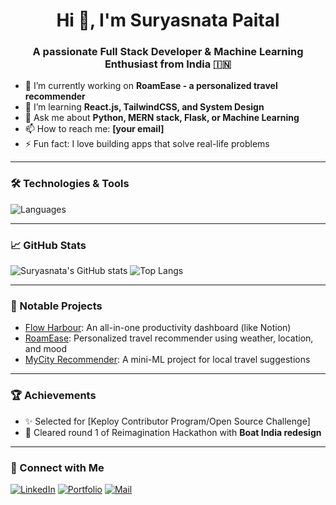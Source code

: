 <h1 align="center">Hi 👋, I'm Suryasnata Paital</h1>
<h3 align="center">A passionate Full Stack Developer & Machine Learning Enthusiast from India 🇮🇳</h3>

- 🔭 I’m currently working on **RoamEase - a personalized travel recommender**
- 🌱 I’m learning **React.js, TailwindCSS, and System Design**
- 💬 Ask me about **Python, MERN stack, Flask, or Machine Learning**
- 📫 How to reach me: **[your email]**
- ⚡ Fun fact: I love building apps that solve real-life problems

---

### 🛠️ Technologies & Tools
![Languages](https://skillicons.dev/icons?i=cpp,python,js,react,nodejs,mongodb,flask,git,github,html,css,tailwind,figma)

---

### 📈 GitHub Stats
![Suryasnata's GitHub stats](https://github-readme-stats.vercel.app/api?username=suryasnata&show_icons=true&theme=radical)
![Top Langs](https://github-readme-stats.vercel.app/api/top-langs/?username=suryasnata&layout=compact)

---

### 🧠 Notable Projects
- [Flow Harbour](https://github.com/yourrepo): An all-in-one productivity dashboard (like Notion)
- [RoamEase](https://github.com/yourrepo): Personalized travel recommender using weather, location, and mood
- [MyCity Recommender](https://github.com/yourrepo): A mini-ML project for local travel suggestions

---

### 🏆 Achievements
- ✨ Selected for [Keploy Contributor Program/Open Source Challenge] 
- 🏅 Cleared round 1 of Reimagination Hackathon with **Boat India redesign**

---

### 🔗 Connect with Me
[![LinkedIn](https://img.shields.io/badge/LinkedIn-blue?logo=linkedin&logoColor=white)](https://www.linkedin.com/in/paitalsuryasnata)
[![Portfolio](https://img.shields.io/badge/Portfolio-black?logo=web&logoColor=white)](https://yourportfolio.com)
[![Mail](https://img.shields.io/badge/Email-D14836?logo=gmail&logoColor=white)](mailto:paitalsuryasnata@gmail.com)

